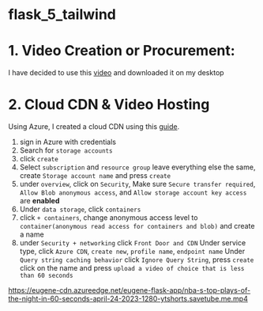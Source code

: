 # flask_5_tailwind

# 1. Video Creation or Procurement:
I have decided to use this [video](https://www.youtube.com/shorts/-lpDi_if-Jc) and downloaded it on my desktop

# 2. Cloud CDN & Video Hosting 
Using Azure, I created a cloud CDN using this [guide](https://learn.microsoft.com/en-us/azure/cdn/cdn-create-a-storage-account-with-cdn).
1. sign in Azure with credentials
2. Search for `storage accounts`
3. click `create`
4. Select `subscription` and `resource group` leave everything else the same, create `Storage account name` and press `create`
5. under `overview`, click on `Security`, Make sure `Secure transfer required`, `Allow Blob anonymous access`, and `Allow storage account key access` are **enabled**
6. Under `data storage`, click `containers`
7. click `+ containers`, change anonymous access level to `container(anonymous read access for containers and blob)` and create a name
8. under `Security + networking` click `Front Door and CDN`
Under service type, click `Azure CDN`, `create new`, `profile name`, `endpoint name`
Under `Query string caching behavior` click `Ignore Query String`, press `create`
click on the name and press `upload a video of choice that is less than 60 seconds`


https://eugene-cdn.azureedge.net/eugene-flask-app/nba-s-top-plays-of-the-night-in-60-seconds-april-24-2023-1280-ytshorts.savetube.me.mp4 
